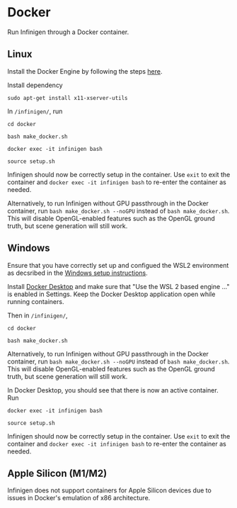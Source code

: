 # Docker

Run Infinigen through a Docker container.

## Linux

Install the Docker Engine by following the steps [here](https://docs.docker.com/engine/install/ubuntu/).

Install dependency

```
sudo apt-get install x11-xserver-utils
```

In `/infinigen/`, run

```
cd docker
```

```
bash make_docker.sh
```

```
docker exec -it infinigen bash
```

```
source setup.sh
```

Infinigen should now be correctly setup in the container. Use `exit` to exit the container and `docker exec -it infinigen bash` to re-enter the container as needed.

Alternatively, to run Infinigen without GPU passthrough in the Docker container, run `bash make_docker.sh --noGPU` instead of `bash make_docker.sh`. This will disable OpenGL-enabled features such as the OpenGL ground truth, but scene generation will still work.

## Windows

Ensure that you have correctly set up and configued the WSL2 environment as decsribed in the [Windows setup instructions](http://infinigen.org/docs/installation/intro).

Install [Docker Desktop](https://www.docker.com/products/docker-desktop/) and make sure that "Use the WSL 2 based engine ..." is enabled in Settings. Keep the Docker Desktop application open while running containers.

Then in `/infinigen/`,

```
cd docker
```

```
bash make_docker.sh
```

Alternatively, to run Infinigen without GPU passthrough in the Docker container, run `bash make_docker.sh --noGPU` instead of `bash make_docker.sh`. This will disable OpenGL-enabled features such as the OpenGL ground truth, but scene generation will still work.

In Docker Desktop, you should see that there is now an active container. Run

```
docker exec -it infinigen bash
```

```
source setup.sh
```

Infinigen should now be correctly setup in the container. Use `exit` to exit the container and `docker exec -it infinigen bash` to re-enter the container as needed.

## Apple Silicon (M1/M2)

Infinigen does not support containers for Apple Silicon devices due to issues in Docker's emulation of x86 architecture.
